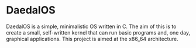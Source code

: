 DaedalOS
=========

DaedalOS is a simple, minimalistic OS written in C. The aim of this is to
create a small, self-written kernel that can run basic programs and, one day,
graphical applications. This project is aimed at the x86_64 architecture.
